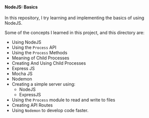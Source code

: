 #### NodeJS: Basics

In this repository, I try learning and implementing the basics of using NodeJS.

Some of the concepts I learned in this project, and this directory are:
- Using NodeJS
- Using the `Process` API
- Using the `Process` Methods
- Meaning of Child Processes
- Creating And Using Child Processes
- Express JS
- Mocha JS
- Nodemon
- Creating a simple server using:
    - NodeJS
    - ExpressJS
- Using the `Process` module to read and write to files
- Creating API Routes
- Using `Nodemon` to develop code faster.
